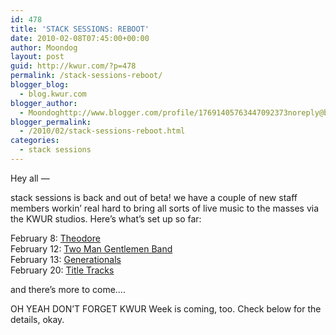 ```yaml
---
id: 478
title: 'STACK SESSIONS: REBOOT'
date: 2010-02-08T07:45:00+00:00
author: Moondog
layout: post
guid: http://kwur.com/?p=478
permalink: /stack-sessions-reboot/
blogger_blog:
  - blog.kwur.com
blogger_author:
  - Moondoghttp://www.blogger.com/profile/17691405763447092373noreply@blogger.com
blogger_permalink:
  - /2010/02/stack-sessions-reboot.html
categories:
  - stack sessions
---
```

<div class="pf-content">
  <p>
    Hey all &#8212;
  </p>
  
  <p>
    stack sessions is back and out of beta! we have a couple of new staff members workin&#8217; real hard to bring all sorts of live music to the masses via the KWUR studios. Here&#8217;s what&#8217;s set up so far:
  </p>
  
  <p>
    February 8: <a href="http://www.myspace.com/theodoreacoustic">Theodore</a><br />February 12: <a href="http://www.thetwogentlemen.com/">Two Man Gentlemen Band</a><br />February 13: <a href="http://www.myspace.com/generationals">Generationals</a><br />February 20: <a href="http://www.myspace.com/titletracksdc">Title Tracks</a>
  </p>
  
  <p>
    and there&#8217;s more to come&#8230;.
  </p>
  
  <p>
    OH YEAH DON&#8217;T FORGET KWUR Week is coming, too. Check below for the details, okay.
  </p>
</div>
